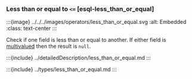 ### Less than or equal to `<=` [esql-less_than_or_equal]

:::{image} ../../../images/operators/less_than_or_equal.svg
:alt: Embedded
:class: text-center
:::

Check if one field is less than or equal to another. If either field is [multivalued](/reference/query-languages/esql/esql-multivalued-fields.md) then the result is `null`.

:::{include} ../detailedDescription/less_than_or_equal.md
:::

:::{include} ../types/less_than_or_equal.md
:::

